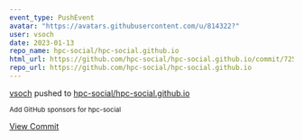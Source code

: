 ```yaml
---
event_type: PushEvent
avatar: "https://avatars.githubusercontent.com/u/814322?"
user: vsoch
date: 2023-01-13
repo_name: hpc-social/hpc-social.github.io
html_url: https://github.com/hpc-social/hpc-social.github.io/commit/725f4e838ca6df54da8b5c4a5adefcda670bc30e
repo_url: https://github.com/hpc-social/hpc-social.github.io
---
```


<a href='https://github.com/vsoch' target='_blank'>vsoch</a> pushed to <a href='https://github.com/hpc-social/hpc-social.github.io' target='_blank'>hpc-social/hpc-social.github.io</a>

<small>Add GitHub sponsors for hpc-social</small>

<a href='https://github.com/hpc-social/hpc-social.github.io/commit/725f4e838ca6df54da8b5c4a5adefcda670bc30e' target='_blank'>View Commit</a>